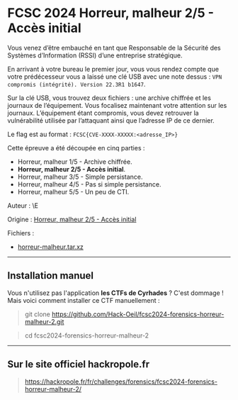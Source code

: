 # FCSC 2024 Horreur, malheur 2/5 - Accès initial

Vous venez d’être embauché en tant que Responsable de la Sécurité des Systèmes d’Information (RSSI) d’une entreprise stratégique.

En arrivant à votre bureau le premier jour, vous vous rendez compte que votre prédécesseur vous a laissé une clé USB avec une note dessus : ```VPN compromis (intégrité). Version 22.3R1 b1647```.

Sur la clé USB, vous trouvez deux fichiers : une archive chiffrée et les journaux de l’équipement. Vous focalisez maintenant votre attention sur les journaux. L’équipement étant compromis, vous devez retrouver la vulnérabilité utilisée par l’attaquant ainsi que l’adresse IP de ce dernier.

Le flag est au format : ```FCSC{CVE-XXXX-XXXXX:<adresse_IP>}```


Cette épreuve a été découpée en cinq parties :

- Horreur, malheur 1/5 - Archive chiffrée.
- **Horreur, malheur 2/5 - Accès initial**.
- Horreur, malheur 3/5 - Simple persistance.
- Horreur, malheur 4/5 - Pas si simple persistance.
- Horreur, malheur 5/5 - Un peu de CTI.

Auteur : \E

Origine : [Horreur, malheur 2/5 - Accès initial](https://hackropole.fr/fr/challenges/forensics/fcsc2024-forensics-horreur-malheur-2/)


Fichiers :
- [horreur-malheur.tar.xz](horreur-malheur.tar.xz)


-----------

## Installation manuel
Vous n'utilisez pas l'application **les CTFs de Cyrhades** ? C'est dommage !
Mais voici comment installer ce CTF manuellement :

> git clone https://github.com/Hack-Oeil/fcsc2024-forensics-horreur-malheur-2.git

> cd fcsc2024-forensics-horreur-malheur-2


-----------

## Sur le site officiel hackropole.fr
> https://hackropole.fr/fr/challenges/forensics/fcsc2024-forensics-horreur-malheur-2/